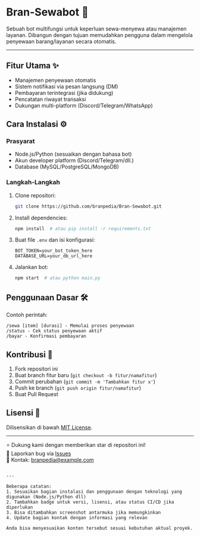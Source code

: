 # Bran-Sewabot 🤖

Sebuah bot multifungsi untuk keperluan sewa-menyewa atau manajemen layanan. Dibangun dengan tujuan memudahkan pengguna dalam mengelola penyewaan barang/layanan secara otomatis.

---

## Fitur Utama ✨
- Manajemen penyewaan otomatis
- Sistem notifikasi via pesan langsung (DM)
- Pembayaran terintegrasi (jika didukung)
- Pencatatan riwayat transaksi
- Dukungan multi-platform (Discord/Telegram/WhatsApp)

## Cara Instalasi ⚙️

### Prasyarat
- Node.js/Python (sesuaikan dengan bahasa bot)
- Akun developer platform (Discord/Telegram/dll.)
- Database (MySQL/PostgreSQL/MongoDB)

### Langkah-Langkah
1. Clone repositori:
   ```bash
   git clone https://github.com/branpedia/Bran-Sewabot.git
   ```
2. Install dependencies:
   ```bash
   npm install  # atau pip install -r requirements.txt
   ```
3. Buat file `.env` dan isi konfigurasi:
   ```env
   BOT_TOKEN=your_bot_token_here
   DATABASE_URL=your_db_url_here
   ```
4. Jalankan bot:
   ```bash
   npm start  # atau python main.py
   ```

## Penggunaan Dasar 🛠️
Contoh perintah:
```
/sewa [item] [durasi] - Memulai proses penyewaan
/status - Cek status penyewaan aktif
/bayar - Konfirmasi pembayaran
```

## Kontribusi 🤝
1. Fork repositori ini
2. Buat branch fitur baru (`git checkout -b fitur/namafitur`)
3. Commit perubahan (`git commit -m 'Tambahkan fitur x'`)
4. Push ke branch (`git push origin fitur/namafitur`)
5. Buat Pull Request

## Lisensi 📜
Dilisensikan di bawah [MIT License](LICENSE).

---

⭐ Dukung kami dengan memberikan star di repositori ini!  
🐛 Laporkan bug via [Issues](https://github.com/branpedia/Bran-Sewabot/issues)  
📧 Kontak: [branpedia@example.com](mailto:branpedia@example.com)
```

---

Beberapa catatan:
1. Sesuaikan bagian instalasi dan penggunaan dengan teknologi yang digunakan (Node.js/Python dll)
2. Tambahkan badge untuk versi, lisensi, atau status CI/CD jika diperlukan
3. Bisa ditambahkan screenshot antarmuka jika memungkinkan
4. Update bagian kontak dengan informasi yang relevan

Anda bisa menyesuaikan konten tersebut sesuai kebutuhan aktual proyek.
